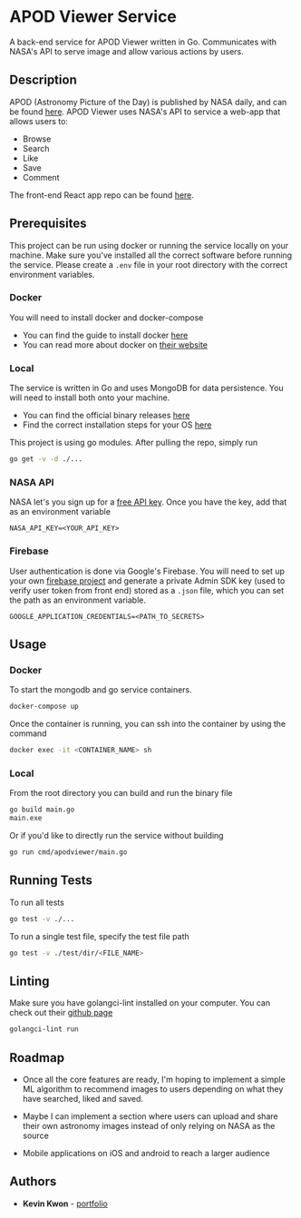 # APOD Viewer Service

A back-end service for APOD Viewer written in Go. Communicates with NASA's API to serve image and allow various actions by users.

## Description

APOD (Astronomy Picture of the Day) is published by NASA daily, and can be found [here](https://apod.nasa.gov/apod/astropix.html). APOD Viewer uses NASA's API to service a web-app that allows users to:

- Browse
- Search
- Like
- Save
- Comment

The front-end React app repo can be found [here](https://github.com/kkwon1/APODViewer).

## Prerequisites

This project can be run using docker or running the service locally on your machine. Make sure you've installed all the correct software before running the service. Please create a `.env` file in your root directory with the correct environment variables.

### Docker

You will need to install docker and docker-compose

- You can find the guide to install docker [here](https://docs.docker.com/get-docker/)
- You can read more about docker on [their website](https://www.docker.com/)

### Local

The service is written in Go and uses MongoDB for data persistence. You will need to install both onto your machine.

- You can find the official binary releases [here](https://golang.org/dl/)
- Find the correct installation steps for your OS [here](https://golang.org/doc/install)

This project is using go modules. After pulling the repo, simply run

```bash
go get -v -d ./...
```

### NASA API

NASA let's you sign up for a [free API key](https://api.nasa.gov/). Once you have the key, add that as an environment variable

```
NASA_API_KEY=<YOUR_API_KEY>
```

### Firebase

User authentication is done via Google's Firebase. You will need to set up your own [firebase project](https://firebase.google.com/) and generate a private Admin SDK key (used to verify user token from front end) stored as a `.json` file, which you can set the path as an environment variable.

```
GOOGLE_APPLICATION_CREDENTIALS=<PATH_TO_SECRETS>
```

## Usage

### Docker

To start the mongodb and go service containers.

```bash
docker-compose up
```

Once the container is running, you can ssh into the container by using the command

```bash
docker exec -it <CONTAINER_NAME> sh
```

### Local

From the root directory you can build and run the binary file

```bash
go build main.go
main.exe
```

Or if you'd like to directly run the service without building

```bash
go run cmd/apodviewer/main.go
```

## Running Tests

To run all tests

```bash
go test -v ./...
```

To run a single test file, specify the test file path

```bash
go test -v ./test/dir/<FILE_NAME>
```

## Linting

Make sure you have golangci-lint installed on your computer. You can check out their [github page](https://github.com/golangci/golangci-lint)

```bash
golangci-lint run
```

## Roadmap

- Once all the core features are ready, I'm hoping to implement a simple ML algorithm to recommend images to users depending on what they have searched, liked and saved.

- Maybe I can implement a section where users can upload and share their own astronomy images instead of only relying on NASA as the source

- Mobile applications on iOS and android to reach a larger audience

## Authors

- **Kevin Kwon** - [portfolio](https://kkwon1.github.io/portfolio/)
